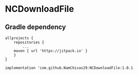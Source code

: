 # NCDownloadFile


## Gradle dependency

```
allprojects {
    repositories {
        ...
	maven { url 'https://jitpack.io' }
	}
}
```

```
implementation 'com.github.NamChivas29:NCDownloadFile:1.0.1
